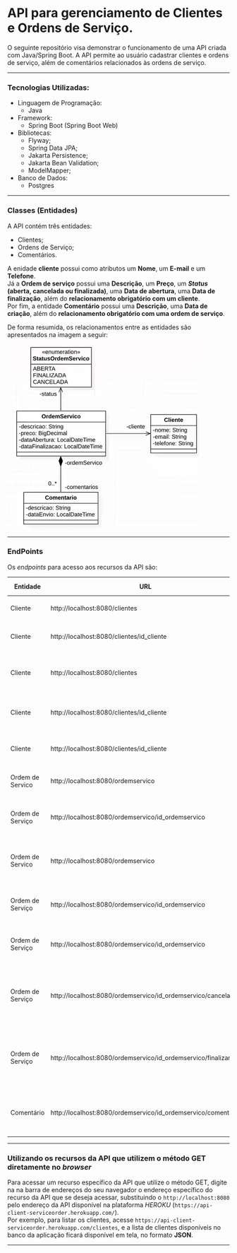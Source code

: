 # API para gerenciamento de Clientes e Ordens de Serviço.
  
  
O seguinte repositório visa demonstrar o funcionamento de uma API criada com Java/Spring Boot.
A API permite ao usuário cadastrar clientes e ordens de serviço, além de comentários relacionados às ordens de serviço.

---
  
### Tecnologias Utilizadas:
* Linguagem de Programação: 
  - Java
* Framework:
  - Spring Boot (Spring Boot Web)
* Bibliotecas:
  - Flyway;
  - Spring Data JPA;
  - Jakarta Persistence;
  - Jakarta Bean Validation;
  - ModelMapper;
* Banco de Dados:
  - Postgres
---

### Classes (Entidades)
  
A API contém três entidades:
* Clientes;
* Ordens de Serviço;
* Comentários.
  
A enidade **cliente** possui como atributos um **Nome**, um **E-mail** e um **Telefone**.   
Já a **Ordem de serviço** possui uma **Descrição**, um **Preço**, um ***Status* (aberta, cancelada ou finalizada)**, uma **Data de abertura**, uma **Data de finalização**, além do **relacionamento obrigatório com um cliente**.  
Por fim, a entidade **Comentário** possui uma **Descrição**, uma **Data de criação**, além do **relacionamento obrigatório com uma ordem de serviço**.  

De forma resumida, os relacionamentos entre as entidades são apresentados na imagem a seguir:  
![Modelo ER do Banco de Dados](src/main/resources/static/img/bd.png)  

---

### EndPoints
Os *endpoints* para acesso aos recursos da API são:

| Entidade | URL                                                      | Método HTTP | Descrição                                    | Retorno |
|----------|----------------------------------------------------------|-------------|----------------------------------------------|---------|
| Cliente  | http://localhost:8080/clientes                           | GET         | Lista todos os clientes cadastrados          | List<Cliente> |
| Cliente  | http://localhost:8080/clientes/id_cliente                | GET         | Lista o cliente com o id informado           | Cliente |
| Cliente  | http://localhost:8080/clientes                           | POST        | Cria um novo cliente com os dados informados | Cliente |
| Cliente  | http://localhost:8080/clientes/id_cliente                | POST        | Atualiza os dados do cliente com os dados informados | Ciente |
| Cliente  | http://localhost:8080/clientes/id_cliente                | DELETE      | Deleta o cliente com o id informado          | Sem Retorno |
| Ordem de Servico  | http://localhost:8080/ordemservico              | GET         | Lista todas as ordens de serviço cadastradas | List<Ordem de Serviço> |
| Ordem de Serviço  | http://localhost:8080/ordemservico/id_ordemservico | GET         | Lista a ordem de serviço com o id informado| Ordem de Serviço |
| Ordem de Servico  | http://localhost:8080/ordemservico              | POST        | Cria uma ordens de serviço com as informações passadas | Ordem de Serviço |
| Ordem de Serviço  | http://localhost:8080/ordemservico/id_ordemservico | PUT      | Atualiza a ordem de serviço com o id informado | Ordem de Serviço |
| Ordem de Serviço  | http://localhost:8080/ordemservico/id_ordemservico | DELETE   | Deleta a ordem de serviço com o id informado | Sem Retorno |
| Ordem de Serviço  | http://localhost:8080/ordemservico/id_ordemservico/cancelar | GET         | Altera o *status* da ordem de serviço com o id informado para CANCELADO| Sem Retorno |
| Ordem de Serviço  | http://localhost:8080/ordemservico/id_ordemservico/finalizar | GET        | Altera o *status* da ordem de serviço com o id informado para FINALIZADO| Sem Retorno |
| Comentário  | http://localhost:8080/ordemservico/id_ordemservico/comentario      | GET         | Lista os comentários da ordem de serviço com o id informado| Comentário |

---

### Utilizando os recursos da API que utilizem o método GET diretamente no *browser*

Para acessar um recurso específico da API que utilize o método GET, digite na na barra de endereços do seu navegador o endereço específico do recurso da API que se deseja acessar, substituindo o ```http://localhost:8080``` pelo endereço da API disponível na plataforma *HEROKU* (```https://api-client-serviceorder.herokuapp.com/```).  
Por exemplo, para listar os clientes, acesse ```https://api-client-serviceorder.herokuapp.com/clientes```, e a lista de clientes disponíveis no banco da aplicação ficará disponível em tela, no formato **JSON**.

---




